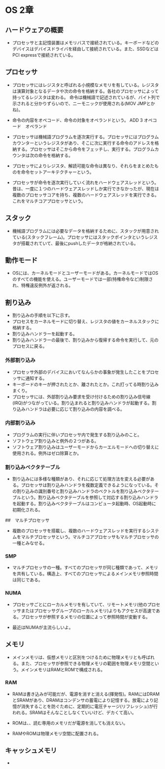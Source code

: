 # OS 2章
## ハードウェアの概要
- プロセッサと主記憶装置はメモリバスで接続されている。キーボードなどのデバイスはデバイスドライバを経由して接続されている。また、SSDなどはPCI expressで接続されている。

## プロセッサ
- プロセッサにはレジスタと呼ばれる小規模なメモリを有している。レジスタは演算対象となるデータや次の命令を格納する。各社のプロセッサによって持ってるレジスタは変わる。
命令は機械語で記述されているが、バイト列で示されると分かりずらいので、ニーモニックが使用される(MOV JMPとかね)。

- 命令の内容をオペコード、命令の対象をオペランドという。
ADD 3
オペコード　オペランド

- プロセッサは機械語プログラムを逐次実行する。プロセッサにはプログラムカウンターというレジスタがあり、そこに次に実行する命令のアドレスを格納する。プロセッサはそこから命令をフェッチし、実行する。プログラムカウンタは次の命令を格納する。
- プロセッサによりレジスタ、解読可能な命令は異なり、それらをまとめたものを命令セットアーキテクチャーという。

- プロセッサが命令を逐次実行していく流れをハードウェアスレッドという。昔は、一度に１つのハードウェアスレッドしか実行できなかったが、現在は複数のプロセッサコアを持ち、複数のハードウェアスレッドを実行できる。これをマルチコアプロセッサという。

## スタック
- 機械語プログラムには必要なデータを格納するために、スタックが用意されている(スタックフレーム)。プロセッサにはスタックポインタというレジスタが搭載されていて、最後にpushしたデータが格納されている。

## 動作モード
- OSには、カーネルモードとユーザーモードがある。カーネルモードではOSのすべての機能を使える。ユーザーモードでは一部(特権命令など)制限され、特権違反例外が返される。

## 割り込み
- 割り込みの手順を以下に示す。
- プロセスをカーネルモードに切り替え、レジスタの値をカーネルスタックに格納する。
- 割り込みハンドラーを起動する。
- 割り込みハンドラーの最後で、割り込みから復帰する命令を実行して、元のプロセスに戻る。

### 外部割り込み
- プロセッサ外部のデバイスにおいてなんらかの事象が発生したことをプロセッサに通知する。
- キーボードのキーが押されたとか、離されたとか。これ打ってる時割り込みまくり。
- プロセッサには、外部割り込み要求を受け付けるための割り込み信号線(IRQ)がつながっている。割り込まれると割り込みハンドラが起動する。割り込みハンドラは必要に応じて割り込みの内容を調べる。

### 内部割り込み
- プログラムの実行に伴いプロセッサ内で発生する割り込みのこと。
- ソフトウェア割り込みと例外の２つがある。
- ソフトウェア割り込みはユーザーモードからカーエルモードへの切り替えに使用される。例外はゼロ除算とか。

### 割り込みベクタテーブル
- 割り込みには多様な種類があり、それに応じて処理方法を変える必要がある。プロセッサは割り込みハンドラを複数定義できるようになっている。その割り込みの識別番号と割り込みハンドラのベクトルを割り込みベクタテーブルという。割り込みベクタテーブルを参照して対応する割り込みハンドラを起動する。割り込みベクタテーブルはコンピュータ起動時、OS起動時に初期化される。

##　マルチプロセッサ
- 複数のプロセッサを搭載し、複数のハードウェアスレッドを実行するシステムをマルチプロセッサという。マルチコアプロセッサもマルチプロセッサの一種とみなせる。
### SMP 
- マルチプロセッサの一種。すべてのプロセッサが同じ種類であって、メモリを共有している。構造上、すべてのプロセッサによるメインメモリ参照時間は同じである。
### NUMA 
- プロセッサごとにローカルメモリを有していて、リモートメモリ(他のプロセッサまたはプロセッサグループのローカルメモリ)よりもアクセスが高速である。プロセッサが参照するメモリの位置によって参照時間が変動する。

- 最近はNUMAが主流らしいよ。

## メモリ
- メインメモリは、仮想メモリと区別をつけるために物理メモリとも呼ばれる。また、プロセッサが参照できる物理メモリの範囲を物理メモリ空間という。メインメモリはRAMとROMで構成される。
### RAM
- RAMは書き込みが可能だが、電源を消すと消える(揮発性)。RAMにはDRAMとSRAMがあり、DRAMはコンデンサの蓄電により記憶する。放電により記憶が消失することを防ぐために、定期的に電圧チャージ(リフレッシュ)が行われる。SRAMはそんなことしなくていいけど、デカくて高い。
- ROMは、、読む専用のメモリだが電源を消しても消えない。

- RAMやROMは物理メモリ空間に配置される。

## キャッシュメモリ
- 

















